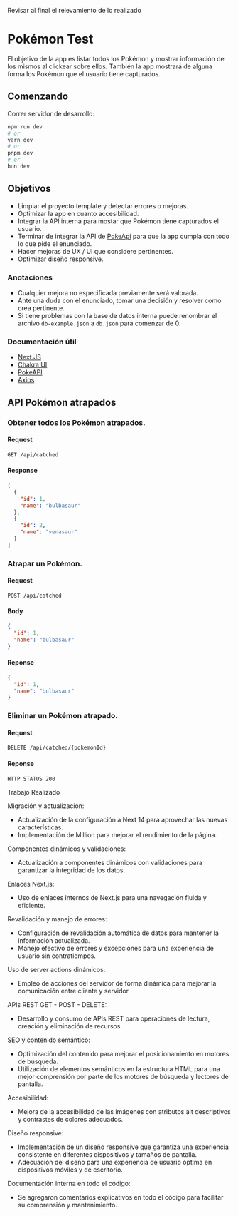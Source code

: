 Revisar al final el relevamiento de lo realizado
# Pokémon Test

El objetivo de la app es listar todos los Pokémon y mostrar información de los mismos al clickear sobre ellos. También la app mostrará de alguna forma los Pokémon que el usuario tiene capturados.

## Comenzando

Correr servidor de desarrollo:

```bash
npm run dev
# or
yarn dev
# or
pnpm dev
# or
bun dev
```

## Objetivos

- Limpiar el proyecto template y detectar errores o mejoras.
- Optimizar la app en cuanto accesibilidad.
- Integrar la API interna para mostar que Pokémon tiene capturados el usuario.
- Terminar de integrar la API de [PokeApi](https://pokeapi.co/docs/v2#info) para que la app cumpla con todo lo que pide el enunciado.
- Hacer mejoras de UX / UI que considere pertinentes.
- Optimizar diseño responsive.

### Anotaciones

- Cualquier mejora no especificada previamente será valorada.
- Ante una duda con el enunciado, tomar una decisión y resolver como crea pertinente.
- Si tiene problemas con la base de datos interna puede renombrar el archivo `db-example.json` a `db.json` para comenzar de 0.

### Documentación útil

- [Next.JS](https://nextjs.org/docs)
- [Chakra UI](https://chakra-ui.com/getting-started)
- [PokeAPI](https://pokeapi.co/docs/v2#info)
- [Axios](https://axios-http.com/es/docs/intro)

## API Pokémon atrapados

### Obtener todos los Pokémon atrapados.

#### Request

`GET /api/catched`

#### Response

```json
[
  {
    "id": 1,
    "name": "bulbasaur"
  },
  {
    "id": 2,
    "name": "venasaur"
  }
]
```

### Atrapar un Pokémon.

#### Request

`POST /api/catched`

#### Body

```json
{
  "id": 1,
  "name": "bulbasaur"
}
```

#### Reponse

```json
{
  "id": 1,
  "name": "bulbasaur"
}
```

### Eliminar un Pokémon atrapado.

#### Request

`DELETE /api/catched/{pokemonId}`

#### Reponse

`HTTP STATUS 200`


Trabajo Realizado


Migración y actualización:
- Actualización de la configuración a Next 14 para aprovechar las nuevas características.
- Implementación de Million para mejorar el rendimiento de la página.

Componentes dinámicos y validaciones:
- Actualización a componentes dinámicos con validaciones para garantizar la integridad de los datos.

Enlaces Next.js:
- Uso de enlaces internos de Next.js para una navegación fluida y eficiente.

Revalidación y manejo de errores:
- Configuración de revalidación automática de datos para mantener la información actualizada.
- Manejo efectivo de errores y excepciones para una experiencia de usuario sin contratiempos.

Uso de server actions dinámicos:
- Empleo de acciones del servidor de forma dinámica para mejorar la comunicación entre cliente y servidor.

APIs REST GET - POST - DELETE:
- Desarrollo y consumo de APIs REST para operaciones de lectura, creación y eliminación de recursos.

SEO y contenido semántico:
- Optimización del contenido para mejorar el posicionamiento en motores de búsqueda.
- Utilización de elementos semánticos en la estructura HTML para una mejor comprensión por parte de los motores de búsqueda y lectores de pantalla.

Accesibilidad:
- Mejora de la accesibilidad de las imágenes con atributos alt descriptivos y contrastes de colores adecuados.

Diseño responsive:
- Implementación de un diseño responsive que garantiza una experiencia consistente en diferentes dispositivos y tamaños de pantalla.
- Adecuación del diseño para una experiencia de usuario óptima en dispositivos móviles y de escritorio.

Documentación interna en todo el código:
- Se agregaron comentarios explicativos en todo el código para facilitar su comprensión y mantenimiento.
